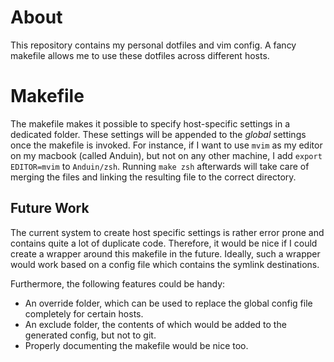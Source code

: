 # About

This repository contains my personal dotfiles and vim config.
A fancy makefile allows me to use these dotfiles across different hosts.

# Makefile

The makefile makes it possible to specify host-specific settings in a dedicated folder.
These settings will be appended to the *global* settings once the makefile is invoked.
For instance, if I want to use `mvim` as my editor on my macbook (called Anduin), but not on any other machine, I add `export EDITOR=mvim` to `Anduin/zsh`.
Running `make zsh` afterwards will take care of merging the files and linking the resulting file to the correct directory.

## Future Work

The current system to create host specific settings is rather error prone and contains quite a lot of duplicate code.
Therefore, it would be nice if I could create a wrapper around this makefile in the future.
Ideally, such a wrapper would work based on a config file which contains the symlink destinations.

Furthermore, the following features could be handy:

* An override folder, which can be used to replace the global config file completely for certain hosts.
* An exclude folder, the contents of which would be added to the generated config, but not to git.
* Properly documenting the makefile would be nice too.
